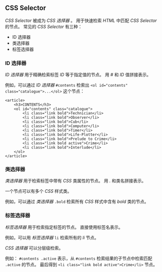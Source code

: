 ## CSS Selector ##
_CSS Selector_ 被成为 _CSS 选择器_ 。
用于快速检索 _HTML_ 中匹配 _CSS Selector_ 的节点。
常见的 _CSS Selector_ 有三种：

- ID 选择器
- 类选择器
- 标签选择器

### ID 选择器 ###
_ID 选择器_ 用于精确检索标签 _ID_ 等于指定值的节点。
用 _#_ 和 _ID_ 值拼接表示。

例如，可以通过 _ID 选择器_ ```#contents``` 检索出 ```<ol id="contents" class="catalogue">...</ol>``` 这个节点：

```
<article>
    <h3>CONTENTS</h3>
    <ol id="contents" class="catalogue">
        <li class="link bold">Technician</li>
        <li class="link bold">Observer</li>
        <li class="link bold">Cub</li>
        <li class="link bold">Computer</li>
        <li class="link bold">Timer</li>
        <li class="link bold">Life-Plotter</li>
        <li class="link bold">Prelude to Crime</li>
        <li class="link bold active">Crime</li>
        <li class="link bold">Interlude</li>
    </ol>
</article>
```

### 类选择器 ###
_类选择器_ 用于检索标签中带有 _CSS_ 类属性的节点。
用 _._ 和类名拼接表示。

一个节点可以有多个 _CSS_ 样式类。

例如，可以通过 _类选择器_ ```.bold``` 检索所有 _CSS_ 样式中含有 _bold_ 类的节点。

### 标签选择器 ###
_标签选择器_ 用于检索指定标签的节点。
直接使用标签名表示。

例如，可以用 _标签选择器_ ```li``` 检索所有的 _li_ 节点。

_CSS 选择器_ 可以分层级检索。

例如： ```#contents .active``` 表示，从 ```#contents``` 检索结果的子节点中检索匹配 ```.active``` 的节点。
最后得到 ```<li class="link bold active">Crime</li>``` 节点。
